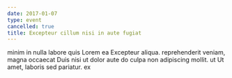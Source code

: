 ```yaml
---
date: 2017-01-07
type: event
cancelled: true
title: Excepteur cillum nisi in aute fugiat
---
```

minim in nulla labore quis Lorem ea Excepteur aliqua. reprehenderit veniam, magna occaecat Duis nisi ut dolor aute do culpa non adipiscing mollit. ut Ut amet, laboris sed pariatur. ex